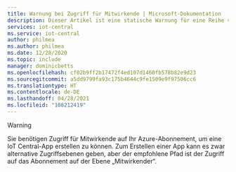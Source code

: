 ```yaml
---
title: Warnung bei Zugriff für Mitwirkende | Microsoft-Dokumentation
description: Dieser Artikel ist eine statische Warnung für eine Reihe von Artikeln, die in IoT Central eine Warnung benötigen.
services: iot-central
ms.service: iot-central
author: philmea
ms.author: philmea
ms.date: 12/28/2020
ms.topic: include
manager: dominicbetts
ms.openlocfilehash: cf02b9ff2b17472f4ed107d1460fb578b82e9d23
ms.sourcegitcommit: a5dd9799fa93c175b4644c9fe1509e9f97506cc6
ms.translationtype: HT
ms.contentlocale: de-DE
ms.lasthandoff: 04/28/2021
ms.locfileid: "108212419"
---
```

> [!WARNING]
> Sie benötigen Zugriff für Mitwirkende auf Ihr Azure-Abonnement, um eine IoT Central-App erstellen zu können. Zum Erstellen einer App kann es zwar alternative Zugriffsebenen geben, aber der empfohlene Pfad ist der Zugriff auf das Abonnement auf der Ebene „Mitwirkender“.